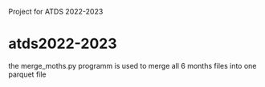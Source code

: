 Project for ATDS 2022-2023
# atds2022-2023
the merge_moths.py programm is used to merge all 6 months files into one parquet file

